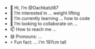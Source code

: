 - 👋 Hi, I’m @Oachkatzl87
- 👀 I’m interested in ... weight lifting
- 🌱 I’m currently learning ... how to code
- 💞️ I’m looking to collaborate on ...
- 📫 How to reach me ...
- 😄 Pronouns: ...
- ⚡ Fun fact: ... i'm 197cm tall

<!---
Oachkatzl87/Oachkatzl87 is a ✨ special ✨ repository because its `README.md` (this file) appears on your GitHub profile.
You can click the Preview link to take a look at your changes.
--->
